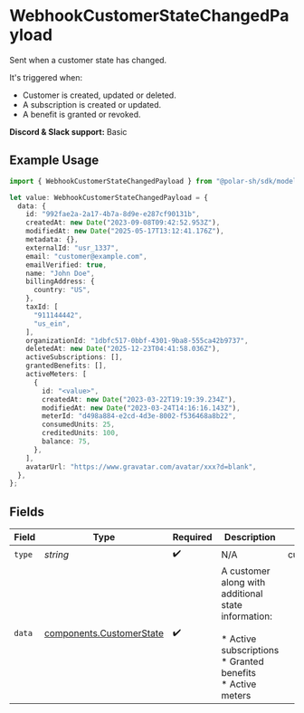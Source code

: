 # WebhookCustomerStateChangedPayload

Sent when a customer state has changed.

It's triggered when:

* Customer is created, updated or deleted.
* A subscription is created or updated.
* A benefit is granted or revoked.

**Discord & Slack support:** Basic

## Example Usage

```typescript
import { WebhookCustomerStateChangedPayload } from "@polar-sh/sdk/models/components/webhookcustomerstatechangedpayload.js";

let value: WebhookCustomerStateChangedPayload = {
  data: {
    id: "992fae2a-2a17-4b7a-8d9e-e287cf90131b",
    createdAt: new Date("2023-09-08T09:42:52.953Z"),
    modifiedAt: new Date("2025-05-17T13:12:41.176Z"),
    metadata: {},
    externalId: "usr_1337",
    email: "customer@example.com",
    emailVerified: true,
    name: "John Doe",
    billingAddress: {
      country: "US",
    },
    taxId: [
      "911144442",
      "us_ein",
    ],
    organizationId: "1dbfc517-0bbf-4301-9ba8-555ca42b9737",
    deletedAt: new Date("2025-12-23T04:41:58.036Z"),
    activeSubscriptions: [],
    grantedBenefits: [],
    activeMeters: [
      {
        id: "<value>",
        createdAt: new Date("2023-03-22T19:19:39.234Z"),
        modifiedAt: new Date("2023-03-24T14:16:16.143Z"),
        meterId: "d498a884-e2cd-4d3e-8002-f536468a8b22",
        consumedUnits: 25,
        creditedUnits: 100,
        balance: 75,
      },
    ],
    avatarUrl: "https://www.gravatar.com/avatar/xxx?d=blank",
  },
};
```

## Fields

| Field                                                                                                          | Type                                                                                                           | Required                                                                                                       | Description                                                                                                    | Example                                                                                                        |
| -------------------------------------------------------------------------------------------------------------- | -------------------------------------------------------------------------------------------------------------- | -------------------------------------------------------------------------------------------------------------- | -------------------------------------------------------------------------------------------------------------- | -------------------------------------------------------------------------------------------------------------- |
| `type`                                                                                                         | *string*                                                                                                       | :heavy_check_mark:                                                                                             | N/A                                                                                                            | customer.state_changed                                                                                         |
| `data`                                                                                                         | [components.CustomerState](../../models/components/customerstate.md)                                           | :heavy_check_mark:                                                                                             | A customer along with additional state information:<br/><br/>* Active subscriptions<br/>* Granted benefits<br/>* Active meters |                                                                                                                |